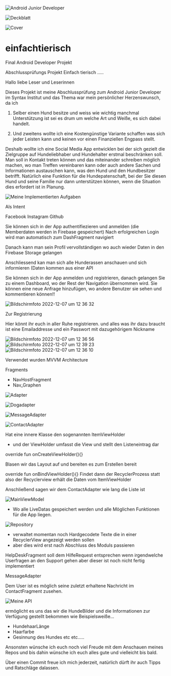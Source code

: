 ![Android Junior Developer](https://user-images.githubusercontent.com/101304191/206424892-de83ef28-aa46-4c64-b7ab-bd68ea381a94.png)


![Deckblatt](https://user-images.githubusercontent.com/101304191/206337335-7056df32-d962-47ee-97cc-db34e4479bf5.png)

![Cover](https://user-images.githubusercontent.com/101304191/206330668-9b093515-5285-4955-8331-95bac419d53b.png)

# einfachtierisch
Final Android Developer Projekt

Abschlussprüfungs Projekt Einfach tierisch .....

Hallo liebe Leser und Leserinnen

Dieses Projekt ist meine Abschlussprüfung zum Android Junior Developer im Syntax Institut und das Thema war mein persönlicher Herzenswunsch, 
da ich 

1. Selber einen Hund besitze und weiss wie wichtig manchmal Unterstützung ist sei es drum um welche Art und Weiße,
es sich dabei handelt.

2. Und zweitens wollte ich eine Kostengünstige Variante schaffen was sich jeder Leisten kann und keinen vor einen Finanziellen Engpass stellt.  


Deshalb wollte ich eine Social Media App entwicklen bei der sich gezielt die Zielgruppe auf Hundeliebhaber und Hundehalter erstmal beschränken soll.
Man soll in Kontakt treten können und das miteinander schreiben möglich machen, wo man Treffen vereinbaren kann oder auch andere Sachen und Informationen austauschen kann, was den Hund und den Hundbesitzer betrifft. Natürlich eine Funktion für die Hundepatenschaft, bei der Sie diesen Hund und seine Familie nur dann unterstützen können, wenn die Situation dies erfordert ist in Planung.

![Meine Implementierten Aufgaben](https://user-images.githubusercontent.com/101304191/206410541-b4bb93d6-b384-46a2-b6e7-9284ea24ba4b.png)


Als Intent

Facebook
Instagram 
Github

Sie können sich in der App authentifiezieren und anmelden (die Memberdaten werden in Firebase gespeichert)
Nach erfolgreichen Login wird man automatisch zum DashFragment navigiert

Danach kann man sein Profil vervollständigen wo auch wieder Daten in den Firebase Storage gelangen

Anschliessend kan man sich alle Hunderassen anschauen und sich informieren (Daten kommen aus einer API

Sie können sich in der App anmelden und registrieren, danach gelangen Sie zu einem Dashboard, wo der Rest der Navigation übernommen wird. Sie können eine neue Anfrage hinzufügen, wo andere Benutzer sie sehen und kommentieren können!!

![Bildschirm­foto 2022-12-07 um 12 36 32](https://user-images.githubusercontent.com/101304191/206327505-f66bc0e4-53d5-4ae7-bbcf-e46e3e05015e.png)

Zur Registrierung

Hier könnt ihr euch in aller Ruhe registrieren.
und alles was ihr dazu braucht ist eine Emailaddresse 
und ein Passwort mit dazugehörigem Nickname


![Bildschirm­foto 2022-12-07 um 12 36 56](https://user-images.githubusercontent.com/101304191/206327385-c2e4e0e8-4661-470c-8047-5d4f14a57115.png)
![Bildschirm­foto 2022-12-07 um 12 39 23](https://user-images.githubusercontent.com/101304191/206327409-86e164d4-7db7-4c2e-8c8f-a0b9fe803a2e.png)
![Bildschirm­foto 2022-12-07 um 12 36 10](https://user-images.githubusercontent.com/101304191/206327498-7fb503fb-b395-4151-95ab-1536c705a95f.png)

Verwendet wurden MVVM Architecture

Fragments

- NavHostFragment
- Nav_Graphen





![Adapter](https://user-images.githubusercontent.com/101304191/206408981-bca687c8-ffd4-4079-b1b0-82301ce0b12c.png)

![Dogadapter](https://user-images.githubusercontent.com/101304191/206412334-16f6a461-f914-4e7c-b15c-82a5118c3688.png)

![MessageAdapter](https://user-images.githubusercontent.com/101304191/206412570-0c299b12-793f-4909-b426-207179cb198f.png)

![ContactAdapter](https://user-images.githubusercontent.com/101304191/206412160-4ed5c6fa-b2d3-47ab-b834-2b21025b7c92.png)

Hat eine innere Klasse den sogenannten ItemViewHolder

- und der ViewHolder umfasst die View und stellt den Listeneintrag dar

override fun onCreateViewHolder(){}

Blasen wir das Layout auf und bereiten es zum Erstellen bereit

 override fun onBindViewHolder(){}
 Findet dann der RecyclerProzess statt also der Recyclerview erhält die Daten vom ItemViewHolder
 
 Anschließend sagen wir dem ContactAdapter wie lang die Liste ist

![MainViewModel](https://user-images.githubusercontent.com/101304191/206408083-e875ea72-eb15-4b33-89b0-762ec1dc199b.png)



- Wo alle LiveDatas gespeichert werden und alle Möglichen Funktionen für die App liegen.

![Repository](https://user-images.githubusercontent.com/101304191/206409685-fd4b810f-1b29-44cd-9c67-ca9ff46c252e.png)

- verwaltet momentan noch Hardgecodete Texte die in einer RecyclerView angezeigt werden sollen 
- aber dies wird erst nach Abschluss des Moduls passieren

HelpDeskFragment soll dem HilfeRequest entsprechen wenn irgendwelche Userfragen 
an den Support gehen aber dieser ist noch nicht fertig implementiert

MessageAdapter 

Dem User ist es möglich seine zuletzt erhaltene Nachricht im 
ContactFragment zusehen.

![Meine API](https://user-images.githubusercontent.com/101304191/206409112-15592bfa-21f5-49fa-a317-dadaed1943dd.png)


ermöglicht es uns das wir die HundeBilder und die Informationen zur Verfügung gestellt bekommen wie Beispielsweiße...

- HundehaarLänge
- Haarfarbe
- Gesinnung des Hundes etc etc.....


Ansonsten wünsche ich euch noch viel Freude mit dem Anschauen meines Repos 
und bis dahin wünsche ich euch alles gute und vielleicht bis bald.

Über einen Commit freue ich mich jederzeit, natürlich dürft ihr auch Tipps und Ratschläge dalassen.




